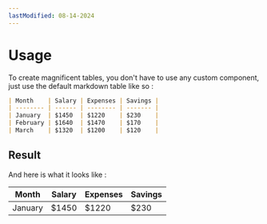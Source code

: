 ```yaml
---
lastModified: 08-14-2024
---
```


# Usage

To create magnificent tables, you don't have to use any custom component, just use the default markdown table like so :

```md
| Month    | Salary | Expenses | Savings |
| -------- | ------ | -------- | ------- |
| January  | $1450  | $1220    | $230    |
| February | $1640  | $1470    | $170    |
| March    | $1320  | $1200    | $120    |
```

## Result

And here is what it looks like :

| Month    | Salary | Expenses | Savings |
| -------- | ------ | -------- | ------- |
| January  | $1450  | $1220    | $230    |
